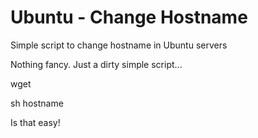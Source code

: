 # Ubuntu - Change Hostname
Simple script to change hostname in Ubuntu servers

Nothing fancy. Just a dirty simple script...

wget

sh hostname


Is that easy!
